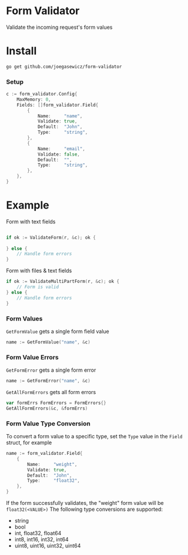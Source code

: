 # Form Validator
Validate the incoming request's form values

# Install
```bash
go get github.com/joegasewicz/form-validator
```

### Setup
```go
c := form_validator.Config{
    MaxMemory: 0,
    Fields: []form_validator.Field{
        {
            Name:     "name",
            Validate: true,
            Default:  "John",
            Type:     "string",
        },
        {
            Name:     "email",
            Validate: false,
            Default:  "",
            Type:     "string",
        },
    },
}
```

# Example
Form with text fields
```go

if ok := ValidateForm(r, &c); ok {
	
} else {
	// Handle form errors
}
```
Form with files & text fields
```go
if ok := ValidateMultiPartForm(r, &c); ok {
	// Form is valid
} else {
	// Handle form errors
}
```
### Form Values
`GetFormValue` gets a single form field value

```go
name := GetFormValue("name", &c)
```

### Form Value Errors
`GetFormError` gets a single form error
```go
name := GetFormError("name", &c)
```

`GetAllFormErrors` gets all form errors
```go
var formErrs FormErrors = FormErrors{}
GetAllFormErrors(&c, &formErrs)
```

### Form Value Type Conversion
To convert a form value to a specific type, set the `Type` value in the `Field` struct, for example
```go
name := form_validator.Field{
    {
        Name:     "weight",
        Validate: true,
        Default:  "John",
        Type:     "float32",
    },
}
```
If the form successfully validates, the "weight" form value will be `float32(<VALUE>)`
The following type conversions are supported:
- string
- bool
- int, float32, float64
- int8, int16, int32, int64
- uint8, uint16, uint32, uint64
